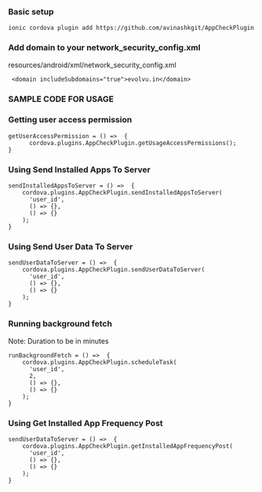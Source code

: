 

### Basic setup

`ionic cordova plugin add https://github.com/avinashkgit/AppCheckPlugin`

### Add domain to your network_security_config.xml 

resources/android/xml/network_security_config.xml 

``` <domain includeSubdomains="true">evolvu.in</domain>```

### SAMPLE CODE FOR USAGE

### Getting user access permission


```
getUserAccessPermission = () =>  {
      cordova.plugins.AppCheckPlugin.getUsageAccessPermissions();
}
```


### Using Send Installed Apps To Server

```
sendInstalledAppsToServer = () =>  {
    cordova.plugins.AppCheckPlugin.sendInstalledAppsToServer(
      'user_id',
      () => {},
      () => {}
    );
}
```

### Using Send User Data To Server

```
sendUserDataToServer = () =>  {
    cordova.plugins.AppCheckPlugin.sendUserDataToServer(
      'user_id',
      () => {},
      () => {}
    );
}
```

### Running background fetch

Note: Duration to be in minutes  
```
runBackgroundFetch = () =>  {
    cordova.plugins.AppCheckPlugin.scheduleTask(
      'user_id',
      2,
      () => {},
      () => {}
    );
}
```

### Using Get Installed App Frequency Post

```
sendUserDataToServer = () =>  {
    cordova.plugins.AppCheckPlugin.getInstalledAppFrequencyPost(
      'user_id',
      () => {},
      () => {}
    );
}
```


